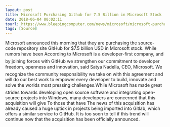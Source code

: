 ```yaml
---
layout: post
title: Microsoft Purchasing Github for 7.5 Billion in Microsoft Stock
date: 2018-06-04 00:02:11
tourl: https://www.bleepingcomputer.com/news/microsoft/microsoft-purchasing-github-for-75-billion-in-microsoft-stock/
tags: [Source]
---
```

Microsoft announced this morning that they are purchasing the source-code repository site GitHub for $7.5 billion USD in Microsoft stock. While rumors have been According to Microsoft is a developer-first company, and by joining forces with GitHub we strengthen our commitment to developer freedom, openness and innovation, said Satya Nadella, CEO, Microsoft. We recognize the community responsibility we take on with this agreement and will do our best work to empower every developer to build, innovate and solve the worlds most pressing challenges.While Microsoft has made great strides towards developing open source software and integrating open-source projects into Windows, many developers are concerned that this acquisition will give To those that have The news of this acquisition has already caused a huge uptick in projects being imported into Gitlab, which offers a similar service to GitHub. It is too soon to tell if this trend will continue now that the acquisition has been officially announced. 